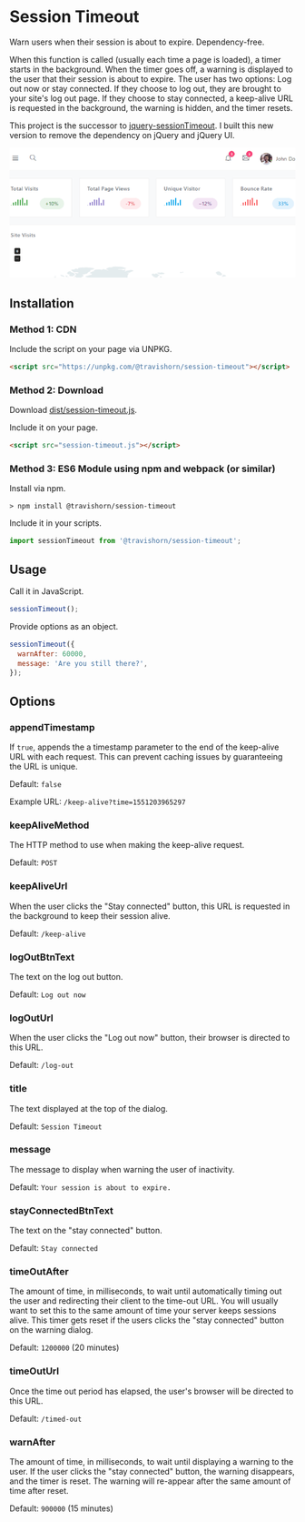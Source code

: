 # Session Timeout

Warn users when their session is about to expire. Dependency-free.

When this function is called (usually each time a page is loaded), a timer starts in the background.
When the timer goes off, a warning is displayed to the user that their session is about to expire.
The user has two options: Log out now or stay connected. If they choose to log out, they are brought
to your site's log out page. If they choose to stay connected, a keep-alive URL is requested in the
background, the warning is hidden, and the timer resets.

This project is the successor to
[jquery-sessionTimeout](https://github.com/travishorn/jquery-sessionTimeout). I built this new
version to remove the dependency on jQuery and jQuery UI.

![Animated demonstration](samples/demo.gif)

## Installation

### Method 1: CDN

Include the script on your page via UNPKG.

```html
<script src="https://unpkg.com/@travishorn/session-timeout"></script>
```

### Method 2: Download

Download [dist/session-timeout.js](dist/session-timeout.js).

Include it on your page.

```html
<script src="session-timeout.js"></script>
```

### Method 3: ES6 Module using npm and webpack (or similar)

Install via npm.

```
> npm install @travishorn/session-timeout
```

Include it in your scripts.

```javascript
import sessionTimeout from '@travishorn/session-timeout';
```

## Usage

Call it in JavaScript.

```javascript
sessionTimeout();
```

Provide options as an object.

```javascript
sessionTimeout({
  warnAfter: 60000,
  message: 'Are you still there?',
});
```

## Options

### appendTimestamp

If `true`, appends the a timestamp parameter to the end of the keep-alive URL with each request.
This can prevent caching issues by guaranteeing the URL is unique.

Default: `false`

Example URL: `/keep-alive?time=1551203965297`

### keepAliveMethod

The HTTP method to use when making the keep-alive request.

Default: `POST`

### keepAliveUrl

When the user clicks the "Stay connected" button, this URL is requested in the background to keep
their session alive.

Default: `/keep-alive`

### logOutBtnText

The text on the log out button.

Default: `Log out now`

### logOutUrl

When the user clicks the "Log out now" button, their browser is directed to this URL.

Default: `/log-out`

### title

The text displayed at the top of the dialog.

Default: `Session Timeout`

### message

The message to display when warning the user of inactivity.

Default: `Your session is about to expire.`

### stayConnectedBtnText

The text on the "stay connected" button.

Default: `Stay connected`

### timeOutAfter

The amount of time, in milliseconds, to wait until automatically timing out the user and redirecting
their client to the time-out URL. You will usually want to set this to the same amount of time your
server keeps sessions alive. This timer gets reset if the users clicks the "stay connected" button
on the warning dialog.

Default: `1200000` (20 minutes)

### timeOutUrl

Once the time out period has elapsed, the user's browser will be directed to this URL.

Default: `/timed-out`

### warnAfter

The amount of time, in milliseconds, to wait until displaying a warning to the user. If the
user clicks the "stay connected" button, the warning disappears, and the timer is reset. The warning
will re-appear after the same amount of time after reset.

Default: `900000` (15 minutes)
